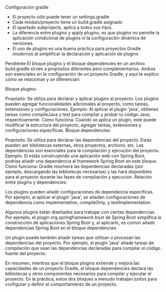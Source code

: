 Configuración gradle

- El proyecto sólo puede tener un settings.gradle
- Cada módulo/proyecto tiene un build.gradle asignado
- El apartado subprojects, aplica a todos sus hijos.
- La diferencia entre plugins y apply plugins, es que plugins no permite la aplicación condicional de plugins ni la configuración dinámica de versiones.
- El uso de plugins es una buena práctica para proyectos Gradle modernos al simplificar la declaración y aplicación de plugins

Pendiente
El bloque plugins y el bloque dependencies en un archivo build.gradle sirven a propósitos diferentes pero complementarios. Ambos son esenciales en la configuración de un proyecto Gradle, y aquí te explico cómo se relacionan y se diferencian:

Bloque plugins:

Propósito: Se utiliza para declarar y aplicar plugins al proyecto. Los plugins pueden agregar funcionalidades adicionales al proyecto, como tareas, extensiones y configuraciones.
Ejemplo: Al aplicar el plugin 'java', obtienes tareas como compileJava y test para compilar y probar tu código Java, respectivamente.
Cómo funciona: Cuando se aplica un plugin, este puede modificar la estructura del proyecto, agregar tareas, extensiones y configuraciones específicas.
Bloque dependencies:

Propósito: Se utiliza para declarar las dependencias del proyecto. Estas pueden ser bibliotecas externas, otros proyectos, archivos, etc. Las dependencias son esenciales para la compilación y ejecución del proyecto.
Ejemplo: Si estás construyendo una aplicación web con Spring Boot, podrías añadir una dependencia al framework Spring Boot en este bloque.
Cómo funciona: Gradle resolverá las dependencias declaradas (por ejemplo, descargando las bibliotecas necesarias) y las hará disponibles para el proyecto durante las fases de compilación y ejecución.
Relación entre plugins y dependencies:

Los plugins pueden añadir configuraciones de dependencia específicas. Por ejemplo, al aplicar el plugin 'java', se añaden configuraciones de dependencia como implementation, compileOnly, y testImplementation.

Algunos plugins están diseñados para trabajar con ciertas dependencias. Por ejemplo, el plugin org.springframework.boot de Spring Boot simplifica la construcción de aplicaciones Spring Boot y, al aplicarlo, es común añadir dependencias Spring Boot en el bloque dependencies.

Un plugin puede también añadir tareas que utilizan o procesan las dependencias del proyecto. Por ejemplo, el plugin 'java' añade tareas de compilación que usan las dependencias declaradas para compilar el código fuente del proyecto.

En resumen, mientras que el bloque plugins extiende y mejora las capacidades de un proyecto Gradle, el bloque dependencies declara las bibliotecas y otros componentes necesarios para compilar y ejecutar el proyecto. En la práctica, estos dos bloques a menudo trabajan juntos para configurar y definir el comportamiento de un proyecto.
